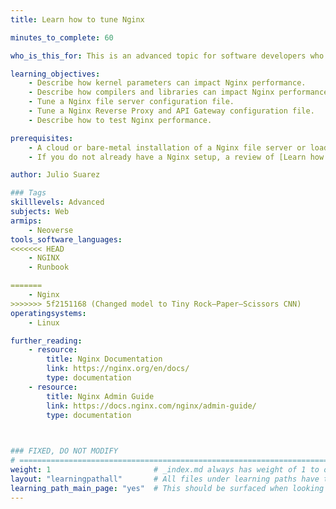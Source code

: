 ```yaml
---
title: Learn how to tune Nginx

minutes_to_complete: 60

who_is_this_for: This is an advanced topic for software developers who want to use Nginx on Arm.

learning_objectives:
    - Describe how kernel parameters can impact Nginx performance.
    - Describe how compilers and libraries can impact Nginx performance.
    - Tune a Nginx file server configuration file.
    - Tune a Nginx Reverse Proxy and API Gateway configuration file.
    - Describe how to test Nginx performance.

prerequisites:
    - A cloud or bare-metal installation of a Nginx file server or load balancer.
    - If you do not already have a Nginx setup, a review of [Learn how to deploy Nginx](/learning-paths/servers-and-cloud-computing/nginx/).

author: Julio Suarez

### Tags
skilllevels: Advanced
subjects: Web
armips:
    - Neoverse
tools_software_languages:
<<<<<<< HEAD
    - NGINX    
    - Runbook

=======
    - Nginx    
>>>>>>> 5f2151168 (Changed model to Tiny Rock–Paper–Scissors CNN)
operatingsystems:
    - Linux

further_reading:
    - resource:
        title: Nginx Documentation
        link: https://nginx.org/en/docs/
        type: documentation
    - resource:
        title: Nginx Admin Guide
        link: https://docs.nginx.com/nginx/admin-guide/
        type: documentation
    


### FIXED, DO NOT MODIFY
# ================================================================================
weight: 1                       # _index.md always has weight of 1 to order correctly
layout: "learningpathall"       # All files under learning paths have this same wrapper
learning_path_main_page: "yes"  # This should be surfaced when looking for related content. Only set for _index.md of learning path content.
---
```

